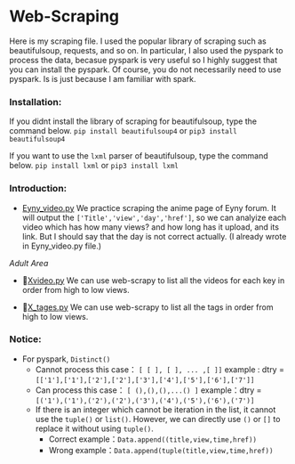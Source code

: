 # Web-Scraping
Here is my scraping file.
I used the popular library of scraping such as beautifulsoup, requests, and so on.
In particular, I also used the pyspark to process the data, becasue pyspark is very useful so I highly suggest that you can install the pyspark.
Of course, you do not necessarily need to use pyspark. Is is just because I am familiar with spark.

### Installation:
If you didnt install the library of scraping for beautifulsoup, type the command below.
`pip install beautifulsoup4` or `pip3 install beautifulsoup4`

If you want to use the `lxml` parser of beautifulsoup, type the command below.
`pip install lxml` or `pip3 install lxml`

### Introduction:
- [Eyny_video.py](./Eyny_video.py)
    We practice scraping the anime page of Eyny forum. It will output the `['Title','view','day','href']`, so we can analyize each video which has how many views? and how long has it upload, and its link. But I should say that the day is not correct actually. (I already wrote in Eyny_video.py file.) 

*Adult Area*
- 🔞[Xvideo.py](./Xvideo.py) 
    We can use web-scrapy to list all the videos for each key in order from high to low views.

- 🔞[X_tages.py](./X_tages.py) 
    We can use web-scrapy to list all the tags in order from high to low views.


### Notice:
- For pyspark, `Distinct()` 
    - Cannot process this case： `[ [ ], [ ], ... ,[ ]]`
        example : dtry = `[['1'],['1'],['2'],['2'],['3'],['4'],['5'],['6'],['7']]`
    - Can process this case： `[ (),(),(),...() ]`
        example：dtry = `[('1'),('1'),('2'),('2'),('3'),('4'),('5'),('6'),('7')]`
    - If there is an integer which cannot be iteration in the list, it cannot use the `tuple()` or `list()`. However, we can directly use `()` or `[]` to replace it without using `tuple()`.
        - Correct example：`Data.append((title,view,time,href))`
        - Wrong example：`Data.append(tuple(title,view,time,href))`

